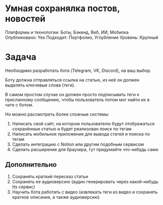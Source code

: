 # Умная сохранялка постов, новостей

Платформы и технологии: Боты, Бэкенд, Веб, ИИ, Мобилка
Опубликовано: Yes
Подходит: Портфолио, Углубление
Уровень: Крупный

# Задача

Необходимо разработать бота (Telegram, VK, Discord), на ваш выбор.

Боту должна отправляться ссылка на статью, из неё он должен выделять ключевые слова (теги).

В самом простом случае он должен просто подписывать теги к присланному сообщению, чтобы пользователь потом мог найти их в чате с ботом.

Но можно рассмотреть более сложные системы:

1. Написать свой сайт, на котором пользователю будут отображаться сохранённые статью и будет реализован поиск по тегам
2. Написать мобильное приложение для вывода статей и поиска по тегам
3. Сделать интеграцию с Notion или другим подобным сервисом
4. Сделать расширение для браузера, тут придумайте что-нибудь сами

## Дополнительно

1. Сохранять краткий пересказ статьи
2. Сохранять ее аудиоверсию (аудио генерировать через какой-нибудь tts сервис)
3. Научить бота работать с видео (извлекать теги из видео и сохранять краткое описание, а также аудиоверсию)